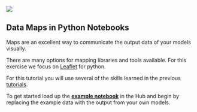 ![](https://i.imgur.com/nOPUk2j.png)

## Data Maps in Python Notebooks

Maps are an excellent way to communicate the output data of your models visually. 

There are many options for mapping libraries and tools available. For this exercise we focus on [Leaflet](https://leafletjs.com/) for python.

For this tutorial you will use several of the skills learned in the previous [tutorials](https://ironhacks.com/hacks/covid-19-data-science-challenge-spring-2021/tutorials).

To get started load up the [**example notebook**](https://ironhacks.com/notebook-viewer?path=https://raw.githubusercontent.com/ironhacks/Tutorials-COVID-19/master/tutorials-Spring-2022/python/tutorial-5-leaflet-maps.ipynb) in the Hub and begin by replacing the example data with the output from your own models.